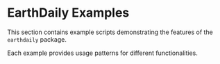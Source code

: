 # EarthDaily Examples

This section contains example scripts demonstrating the features of the `earthdaily` package.

Each example provides usage patterns for different functionalities.